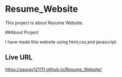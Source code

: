 # Resume_Website
This project is about Resume Website.

##About Project

I have made this website using html,css,and javascript.
## Live URL
https://saurav121111.github.io/Resume_Website/

